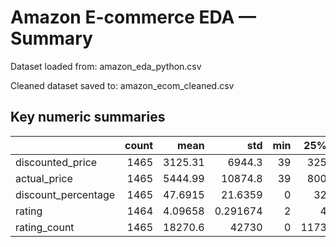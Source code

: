# Amazon E-commerce EDA — Summary

Dataset loaded from: amazon_eda_python.csv

Cleaned dataset saved to: amazon_ecom_cleaned.csv


## Key numeric summaries

|                     |   count |        mean |          std |   min |   25% |    50% |     75% |    max |
|:--------------------|--------:|------------:|-------------:|------:|------:|-------:|--------:|-------:|
| discounted_price    |    1465 |  3125.31    |  6944.3      |    39 |   325 |  799   |  1999   |  77990 |
| actual_price        |    1465 |  5444.99    | 10874.8      |    39 |   800 | 1650   |  4295   | 139900 |
| discount_percentage |    1465 |    47.6915  |    21.6359   |     0 |    32 |   50   |    63   |     94 |
| rating              |    1464 |     4.09658 |     0.291674 |     2 |     4 |    4.1 |     4.3 |      5 |
| rating_count        |    1465 | 18270.6     | 42730        |     0 |  1173 | 5178   | 17325   | 426973 |